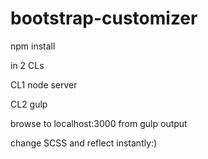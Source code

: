 # bootstrap-customizer

npm install

in 2 CLs

CL1
node server

CL2
gulp

browse to localhost:3000 from gulp output

change SCSS and reflect instantly:)